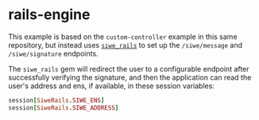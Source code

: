 # rails-engine

This example is based on the `custom-controller` example in
this same repository, but instead uses [`siwe_rails`](https://github.com/spruceid/siwe_rails)
to set up the `/siwe/message` and `/siwe/signature` endpoints.

The `siwe_rails` gem will redirect the user to a configurable
endpoint after successfully verifying the signature, and then
the application can read the user's address and ens, if available,
in these session variables:

```ruby
session[SiweRails.SIWE_ENS]
session[SiweRails.SIWE_ADDRESS]
```

